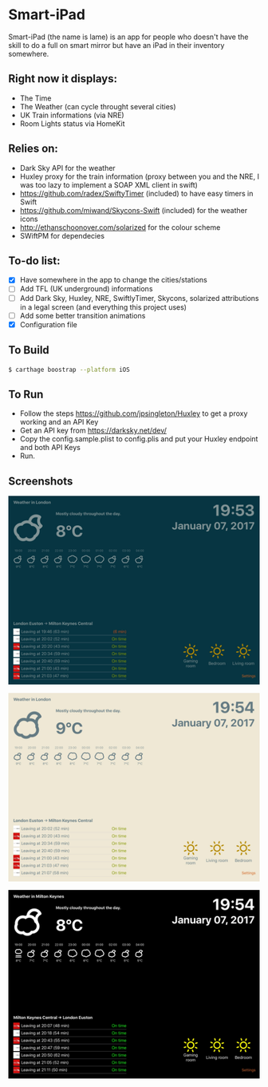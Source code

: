 # Smart-iPad

Smart-iPad (the name is lame) is an app for people who doesn't have the skill to do a full on smart mirror but have an iPad in their inventory somewhere.

## Right now it displays:
 - The Time
 - The Weather (can cycle throught several cities)
 - UK Train informations (via NRE) 
 - Room Lights status via HomeKit

## Relies on:
  - Dark Sky API for the weather 
  - Huxley proxy for the train information (proxy between you and the NRE, I was too lazy to implement a SOAP XML client in swift)
  - https://github.com/radex/SwiftyTimer (included) to have easy timers in Swift
  - https://github.com/miwand/Skycons-Swift (included) for the weather icons
  - http://ethanschoonover.com/solarized for the colour scheme
  - SWiftPM for dependecies
  
## To-do list:
 - [x] Have somewhere in the app to change the cities/stations
 - [ ] Add TFL (UK underground) informations
 - [ ] Add Dark Sky, Huxley, NRE, SwiftlyTimer, Skycons, solarized attributions in a legal screen (and everything this project uses)
 - [ ] Add some better transition animations
 - [x] Configuration file
 
## To Build

 ```bash
 $ carthage boostrap --platform iOS
 ``` 
 
## To Run
- Follow the steps https://github.com/jpsingleton/Huxley to get a proxy working and an API Key
- Get an API key from https://darksky.net/dev/
- Copy the config.sample.plist to config.plis and put your Huxley endpoint and both API Keys
- Run.
 
## Screenshots 
![alt text](https://github.com/CharlesVu/Smart-iPad/raw/master/Screenshots/content_dark.jpg "Screenshot Dark")

![alt text](https://github.com/CharlesVu/Smart-iPad/raw/master/Screenshots/content_light.jpg "Screenshot Light")

![alt text](https://github.com/CharlesVu/Smart-iPad/raw/master/Screenshots/content_mirror.jpg "Screenshot White on Black")

